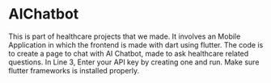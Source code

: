 # AIChatbot
This is part of healthcare projects that we made. It involves an Mobile Application in which the frontend is made with dart using flutter. The code is to create a page to chat with AI Chatbot, made to ask healthcare related questions. 
In Line 3, Enter your API key by creating one and run.
Make sure flutter frameworks is installed properly.

